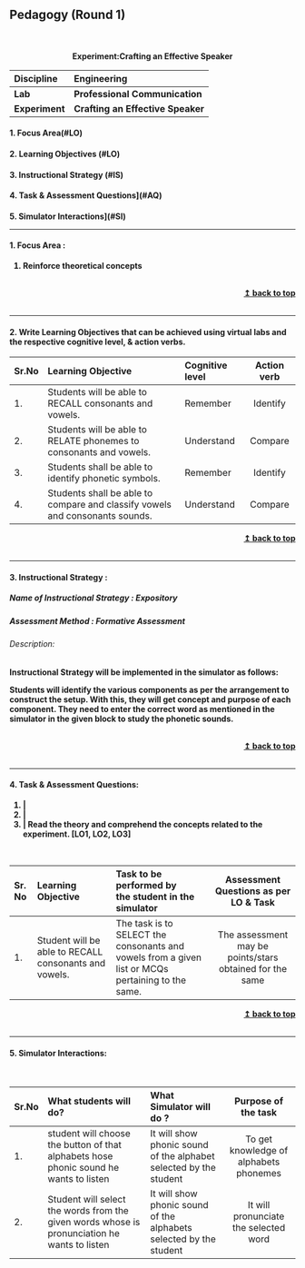 ## Pedagogy (Round 1)
<p align="center">
<br>
<br>
<b> Experiment:Crafting an Effective Speaker <a name="top"></a> <br>
</p>

<b>Discipline | <b>Engineering
:--|:--|
<b> Lab | <b> Professional Communication
<b> Experiment|   <b> Crafting an Effective Speaker


<h4> 1. Focus Area(#LO)
<h4> 2. Learning Objectives (#LO)
<h4> 3. Instructional Strategy (#IS)
<h4> 4. Task & Assessment Questions](#AQ)
<h4> 5. Simulator Interactions](#SI)
<hr>

<a name="LO"></a>
#### 1. Focus Area : 
 1. Reinforce theoretical concepts


<br/>
<div align="right">
    <b><a href="#top">↥ back to top</a></b>
</div>
<br/>
<hr>

<a name="LO"></a>
#### 2. Write Learning Objectives that can be achieved using virtual labs and the respective cognitive level, & action verbs.
Sr.No | Learning Objective | Cognitive level | Action verb
:--|:--|:--|:--:
1.| Students will be able to RECALL consonants and vowels.| Remember  | Identify
2.| Students will be able to RELATE phonemes to consonants and vowels. | Understand | Compare
3.| Students shall be able to identify phonetic symbols.| Remember  | Identify 
4.| Students shall be able to compare and classify vowels and consonants sounds.	 | Understand | Compare
<div align="right">
    <b><a href="#top">↥ back to top</a></b>
</div>
<br/>
<hr>

<a name="LO"></a>
#### 3. Instructional Strategy : 
 ##### Name of Instructional Strategy  :     Expository
 ##### Assessment Method : Formative Assessment
 ###### Description:
Instructional Strategy will be implemented in the simulator as follows: 
<p>Students will identify the various components as per the arrangement to construct the setup. With this, they will get concept and purpose of each component. They need to enter the correct word as mentioned in the simulator in the given block to study the phonetic sounds.
 </p>


<br/>
<div align="right">
    <b><a href="#top">↥ back to top</a></b>
</div>
<br/>
<hr>

<a name="IS"></a>
#### 4. Task & Assessment Questions:

1. | 
2. |  
3. | 
Read the theory and comprehend the concepts related to the experiment. [LO1, LO2, LO3]
<br>

Sr. No |	Learning Objective	| Task to be performed by <br> the student  in the simulator | Assessment Questions as per LO & Task
:--|:--|:--|:-:
1.|Student will be able to RECALL consonants and vowels. | The task is to SELECT the consonants and vowels from a given list or MCQs pertaining to the same.| The assessment may be points/stars obtained for the same

<div align="right">
    <b><a href="#top">↥ back to top</a></b>
</div>
<br/>
<hr>

<a name="SI"></a>

#### 5. Simulator Interactions:
<br>

Sr.No | What students will do? | What Simulator will do ? | Purpose of the task
:--|:--|:--|:--:
1.|student will choose the button of that alphabets hose phonic sound he wants to listen| It will show phonic sound of the alphabet selected by the student  | To get knowledge of alphabets phonemes  
2.| Student will select the words from the given words  whose is pronunciation he wants to listen | It will show phonic sound of the alphabets selected by the student | It will pronunciate the selected word |To improve pronunciate skill

